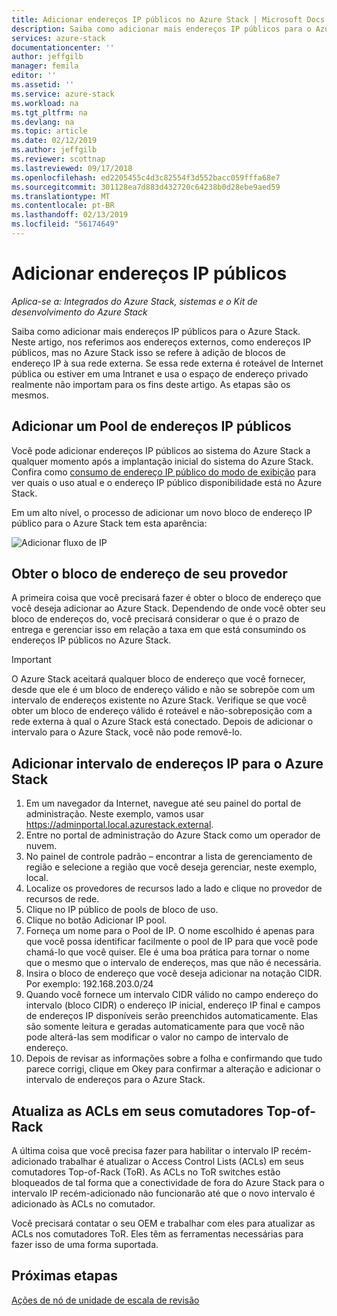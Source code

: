 ```yaml
---
title: Adicionar endereços IP públicos no Azure Stack | Microsoft Docs
description: Saiba como adicionar mais endereços IP públicos para o Azure Stack.
services: azure-stack
documentationcenter: ''
author: jeffgilb
manager: femila
editor: ''
ms.assetid: ''
ms.service: azure-stack
ms.workload: na
ms.tgt_pltfrm: na
ms.devlang: na
ms.topic: article
ms.date: 02/12/2019
ms.author: jeffgilb
ms.reviewer: scottnap
ms.lastreviewed: 09/17/2018
ms.openlocfilehash: ed2205455c4d3c82554f3d552bacc059fffa68e7
ms.sourcegitcommit: 301128ea7d883d432720c64238b0d28ebe9aed59
ms.translationtype: MT
ms.contentlocale: pt-BR
ms.lasthandoff: 02/13/2019
ms.locfileid: "56174649"
---
```

# <a name="add-public-ip-addresses"></a>Adicionar endereços IP públicos
*Aplica-se a: Integrados do Azure Stack, sistemas e o Kit de desenvolvimento do Azure Stack*  

Saiba como adicionar mais endereços IP públicos para o Azure Stack.  Neste artigo, nos referimos aos endereços externos, como endereços IP públicos, mas no Azure Stack isso se refere à adição de blocos de endereço IP à sua rede externa.  Se essa rede externa é roteável de Internet pública ou estiver em uma Intranet e usa o espaço de endereço privado realmente não importam para os fins deste artigo.  As etapas são os mesmos. 

## <a name="add-a-public-ip-address-pool"></a>Adicionar um Pool de endereços IP públicos
Você pode adicionar endereços IP públicos ao sistema do Azure Stack a qualquer momento após a implantação inicial do sistema do Azure Stack. Confira como [consumo de endereço IP público do modo de exibição](azure-stack-viewing-public-ip-address-consumption.md) para ver quais o uso atual e o endereço IP público disponibilidade está no Azure Stack.

Em um alto nível, o processo de adicionar um novo bloco de endereço IP público para o Azure Stack tem esta aparência:

 ![Adicionar fluxo de IP](media/azure-stack-add-ips/flow.PNG)

## <a name="obtain-the-address-block-from-your-provider"></a>Obter o bloco de endereço de seu provedor
A primeira coisa que você precisará fazer é obter o bloco de endereço que você deseja adicionar ao Azure Stack.  Dependendo de onde você obter seu bloco de endereços do, você precisará considerar o que é o prazo de entrega e gerenciar isso em relação a taxa em que está consumindo os endereços IP públicos no Azure Stack.  

> [!IMPORTANT]
> O Azure Stack aceitará qualquer bloco de endereço que você fornecer, desde que ele é um bloco de endereço válido e não se sobrepõe com um intervalo de endereços existente no Azure Stack.  Verifique se que você obter um bloco de endereço válido é roteável e não-sobreposição com a rede externa à qual o Azure Stack está conectado.  Depois de adicionar o intervalo para o Azure Stack, você não pode removê-lo.

## <a name="add-the-ip-address-range-to-azure-stack"></a>Adicionar intervalo de endereços IP para o Azure Stack

1. Em um navegador da Internet, navegue até seu painel do portal de administração.  Neste exemplo, vamos usar https://adminportal.local.azurestack.external.  
2.  Entre no portal de administração do Azure Stack como um operador de nuvem.
3.  No painel de controle padrão – encontrar a lista de gerenciamento de região e selecione a região que você deseja gerenciar, neste exemplo, local.
4.  Localize os provedores de recursos lado a lado e clique no provedor de recursos de rede.
5.  Clique no IP público de pools de bloco de uso.
6.  Clique no botão Adicionar IP pool.
7.  Forneça um nome para o Pool de IP.  O nome escolhido é apenas para que você possa identificar facilmente o pool de IP para que você pode chamá-lo que você quiser.  Ele é uma boa prática para tornar o nome que o mesmo que o intervalo de endereços, mas que não é necessária.
8.   Insira o bloco de endereço que você deseja adicionar na notação CIDR.  Por exemplo:  192.168.203.0/24
9.  Quando você fornece um intervalo CIDR válido no campo endereço do intervalo (bloco CIDR) o endereço IP inicial, endereço IP final e campos de endereços IP disponíveis serão preenchidos automaticamente.  Elas são somente leitura e geradas automaticamente para que você não pode alterá-las sem modificar o valor no campo de intervalo de endereço.
10. Depois de revisar as informações sobre a folha e confirmando que tudo parece corrigi, clique em Okey para confirmar a alteração e adicionar o intervalo de endereços para o Azure Stack.

## <a name="update-the-acls-on-your-top-of-rack-switches"></a>Atualiza as ACLs em seus comutadores Top-of-Rack
A última coisa que você precisa fazer para habilitar o intervalo IP recém-adicionado trabalhar é atualizar o Access Control Lists (ACLs) em seus comutadores Top-of-Rack (ToR).  As ACLs no ToR switches estão bloqueados de tal forma que a conectividade de fora do Azure Stack para o intervalo IP recém-adicionado não funcionarão até que o novo intervalo é adicionado às ACLs no comutador.  

Você precisará contatar o seu OEM e trabalhar com eles para atualizar as ACLs nos comutadores ToR.  Eles têm as ferramentas necessárias para fazer isso de uma forma suportada.


## <a name="next-steps"></a>Próximas etapas 
[Ações de nó de unidade de escala de revisão](azure-stack-node-actions.md) 
